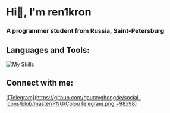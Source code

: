 # Hi👋, I'm ren1kron
### A programmer student from Russia, Saint-Petersburg

## Languages and Tools:
[![My Skills](https://skillicons.dev/icons?i=java,postgres)](https://skillicons.dev)

## Connect with me:
[![Telegram](https://github.com/gauravghongde/social-icons/blob/master/PNG/Color/Telegram.png =98x98)](https://t.me/ren1kron)

